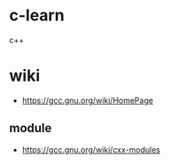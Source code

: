 # c-learn
c++ 

# wiki
* https://gcc.gnu.org/wiki/HomePage

## module
* https://gcc.gnu.org/wiki/cxx-modules